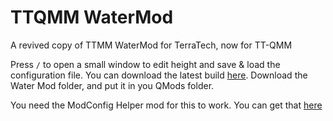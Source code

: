 # TTQMM WaterMod
A revived copy of TTMM WaterMod for TerraTech, now for TT-QMM

Press `/` to open a small window to edit height and save & load the configuration file.
You can download the latest build [here](https://github.com/Aceba1/TTQMM-WaterMod/tree/master/WaterMod/bin/Debug). Download the Water Mod folder, and put it in you QMods folder.

You need the ModConfig Helper mod for this to work. You can get that [here](https://github.com/Aceba1/TTQMM-ModConfigHelper)
